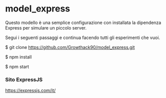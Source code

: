# model_express

Questo modello è una semplice configurazione con installata la dipendenza Express per simulare un piccolo server.

Segui i seguenti passaggi e continua facendo tutti gli esperimenti che vuoi.

$ git clone https://github.com/Growthack90/model_express.git

$ npm install

$ npm start

### Sito ExpressJS
https://expressjs.com/it/
